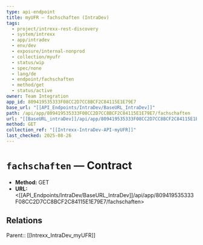 ```yaml
---
type: api-endpoint
title: myUFR — fachschaften (IntraDev)
tags:
  - project/intrexx-rest-discovery
  - system/intrexx
  - app/intradev
  - env/dev
  - exposure/internal-nonprod
  - collection/myufr
  - status/wip
  - spec/none
  - lang/de
  - endpoint/fachschaften
  - method/get
  - status/active
owner: Team Integration
app_id: 809419535333F08CC2D7CC8BCF2C84115E1E79E7
base_url: "[[API_Endpoints/IntraDev/BaseURL_IntraDev]]"
path: /api/app/809419535333F08CC2D7CC8BCF2C84115E1E79E7/fachschaften
url: "[[BaseURL_intraDev]]/api/app/809419535333F08CC2D7CC8BCF2C84115E1E79E7/fachschaften"
method: GET
collection_ref: "[[Intrexx-IntraDev-API-myUFR]]"
last_checked: 2025-08-26
---
```


# `fachschaften` — Contract
- **Method:** GET
- **URL:** <[[API_Endpoints/IntraDev/BaseURL_IntraDev]]/api/app/809419535333F08CC2D7CC8BCF2C84115E1E79E7/fachschaften>

## Relations
Parent:: [[Intrexx_IntraDev_myUFR]]
